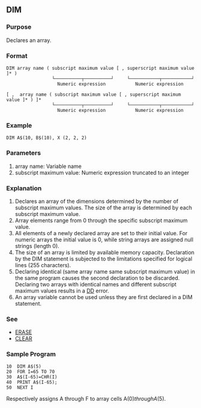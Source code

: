 ## DIM

### Purpose
Declares an array.

### Format
```basic
DIM array name ( subscript maximum value [ , superscript maximum value ]* )
                 └──────────┬──────────┘     └───────────┬───────────┘
                   Numeric expression           Numeric expression

[ ,  array name ( subscript maximum value [ , superscript maximum value ]* ) ]*
                 └──────────┬──────────┘     └───────────┬───────────┘
                   Numeric expression           Numeric expression
```

### Example
```basic
DIM A$(10, B$(10), X (2, 2, 2)
```

### Parameters
1. array name: Variable name
2. subscript maximum value: Numeric expression truncated to an integer

### Explanation
1. Declares an array of the dimensions determined by the number of subscript 
maximum values. The size of the array is determined by each subscript maximum value.
2. Array elements range from 0 through the specific subscript maximum value.
3. All elements of a newly declared array are set to their initial value. For
numeric arrays the initial value is 0, while string arrays are assigned null strings
   (length 0).
4. The size of an array is limited by available memory capacity. Declaration by the DIM 
statement is subjected to the limitations specified for logical lines (255 characters).
5. Declaring identical (same array name same subscript maximum value) in the same 
program causes the second declaration to be discarded. Declaring two arrays with identical
names and different subscript maximum values results in a [DD](../part-12-2-error-messages.md#dd-error) error.
6. An array variable cannot be used unless they are first declared in a DIM statement.

### See
- [ERASE](ERASE.md)
- [CLEAR](CLEAR.md)

### Sample Program
```basic
10  DIM A$(5)
20  FOR I=65 TO 70
30  A$(I-65)=CHR(I)
40  PRINT A$(I-65);
50  NEXT I
```
Respectively assigns A through F to array cells A$(0) through A$(5).


